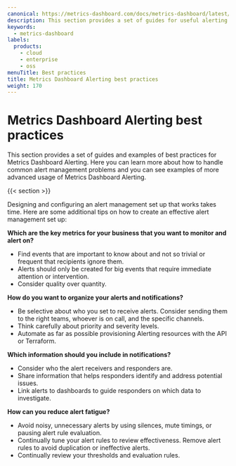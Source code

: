 ```yaml
---
canonical: https://metrics-dashboard.com/docs/metrics-dashboard/latest/alerting/best-practices/
description: This section provides a set of guides for useful alerting practices and recommendations
keywords:
  - metrics-dashboard
labels:
  products:
    - cloud
    - enterprise
    - oss
menuTitle: Best practices
title: Metrics Dashboard Alerting best practices
weight: 170
---
```


# Metrics Dashboard Alerting best practices

This section provides a set of guides and examples of best practices for Metrics Dashboard Alerting. Here you can learn more about how to handle common alert management problems and you can see examples of more advanced usage of Metrics Dashboard Alerting.

{{< section >}}

Designing and configuring an alert management set up that works takes time. Here are some additional tips on how to create an effective alert management set up:

**Which are the key metrics for your business that you want to monitor and alert on?**

- Find events that are important to know about and not so trivial or frequent that recipients ignore them.
- Alerts should only be created for big events that require immediate attention or intervention.
- Consider quality over quantity.

**How do you want to organize your alerts and notifications?**

- Be selective about who you set to receive alerts. Consider sending them to the right teams, whoever is on call, and the specific channels.
- Think carefully about priority and severity levels.
- Automate as far as possible provisioning Alerting resources with the API or Terraform.

**Which information should you include in notifications?**

- Consider who the alert receivers and responders are.
- Share information that helps responders identify and address potential issues.
- Link alerts to dashboards to guide responders on which data to investigate.

**How can you reduce alert fatigue?**

- Avoid noisy, unnecessary alerts by using silences, mute timings, or pausing alert rule evaluation.
- Continually tune your alert rules to review effectiveness. Remove alert rules to avoid duplication or ineffective alerts.
- Continually review your thresholds and evaluation rules.
